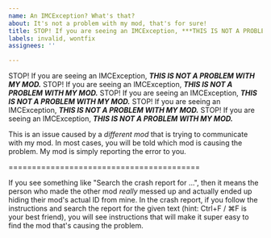 ```yaml
---
name: An IMCException? What's that?
about: It's not a problem with my mod, that's for sure!
title: STOP! If you are seeing an IMCException, ***THIS IS NOT A PROBLEM WITH MY MOD.***
labels: invalid, wontfix
assignees: ''

---
```


STOP! If you are seeing an IMCException, ***THIS IS NOT A PROBLEM WITH MY MOD.***
STOP! If you are seeing an IMCException, ***THIS IS NOT A PROBLEM WITH MY MOD.***
STOP! If you are seeing an IMCException, ***THIS IS NOT A PROBLEM WITH MY MOD.***
STOP! If you are seeing an IMCException, ***THIS IS NOT A PROBLEM WITH MY MOD.***
STOP! If you are seeing an IMCException, ***THIS IS NOT A PROBLEM WITH MY MOD.***

This is an issue caused by a *different mod* that is trying to communicate with my mod. In most cases, you will be told which mod is causing the problem. My mod is simply reporting the error to you.

=========================================

If you see something like "Search the crash report for ...", then it means the person who made the other mod *really* messed up and actually ended up hiding their mod's actual ID from mine. In the crash report, if you follow the instructions and search the report for the given text (hint: Ctrl+F / ⌘F is your best friend), you will see instructions that will make it super easy to find the mod that's causing the problem.
